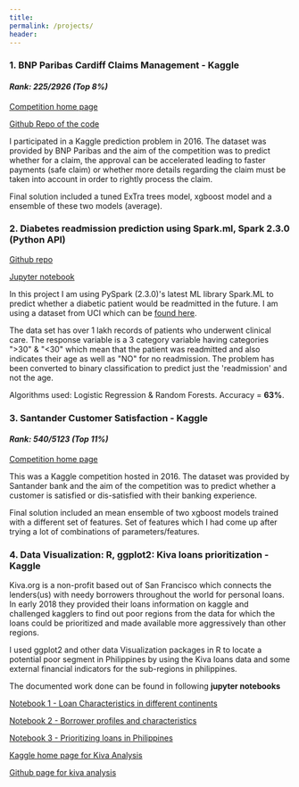 ```yaml
---
title:
permalink: /projects/
header:
---
```

### 1. BNP Paribas Cardiff Claims Management - Kaggle

#### *Rank: 225/2926 (Top 8%)*

[Competition home page](https://www.kaggle.com/c/bnp-paribas-cardif-claims-management)

[Github Repo of the code](https://github.com/statchaitya/Kaggle/tree/master/Bnp-paribas)

I participated in a Kaggle prediction problem in 2016. The dataset was provided by BNP Paribas and the aim of the competition was to predict whether for a claim, the approval can be accelerated leading to faster payments (safe claim) or whether more details regarding the claim must be taken into account in order to rightly process the claim.

Final solution included a tuned ExTra trees model, xgboost model and a ensemble of these two models (average).

### 2. Diabetes readmission prediction using Spark.ml, Spark 2.3.0 (Python API)

[Github repo](https://github.com/statchaitya/Spark/tree/master/Diabetes%20Readmission)

[Jupyter notebook](https://github.com/statchaitya/Spark/blob/master/Diabetes%20Readmission/rf_and_log_reg.ipynb)

In this project I am using PySpark (2.3.0)'s latest ML library Spark.ML to predict whether a diabetic patient
would be readmitted in the future. I am using a dataset from UCI which can be [found here](https://archive.ics.uci.edu/ml/datasets/diabetes+130-us+hospitals+for+years+1999-2008).

The data set has over 1 lakh records of patients who underwent clinical care. The response variable is a 3 category variable having categories ">30" & "<30" which mean that the patient was readmitted and also indicates their age as well as "NO" for no readmission. The problem has been converted to binary classification to predict just the 'readmission' and not the age.

Algorithms used: Logistic Regression & Random Forests. Accuracy = **63%**.


### 3. Santander Customer Satisfaction - Kaggle

#### *Rank: 540/5123 (Top 11%)*

[Competition home page](https://www.kaggle.com/c/santander-customer-satisfaction)

This was a Kaggle competition hosted in 2016. The dataset was provided by Santander bank and the aim of the competition was to predict whether a customer is satisfied or dis-satisfied with their banking experience.

Final solution included an mean ensemble of two xgboost models trained with a different set of features. Set of features which I had come up after trying a lot of combinations of parameters/features.


### 4. Data Visualization: R, ggplot2: Kiva loans prioritization - Kaggle

Kiva.org is a non-profit based out of San Francisco which connects the lenders(us) with needy borrowers throughout the world for personal loans. In early 2018 they provided their loans information on kaggle and challenged kagglers to find out poor regions from the data for which the loans could be prioritized and made available more aggressively than other regions.

I used ggplot2 and other data Visualization packages in R to locate a potential poor segment in Philippines by using the Kiva loans data and some external financial indicators for the sub-regions in philippines.

The documented work done can be found in following **jupyter notebooks**


[Notebook 1 - Loan Characteristics in different continents](https://github.com/statchaitya/Kaggle/blob/master/Kiva/Notebooks/Notebook%201%20-%20Loan%20characteristics%20in%20different%20continents.ipynb)


[Notebook 2 - Borrower profiles and characteristics](https://github.com/statchaitya/Kaggle/blob/master/Kiva/Notebooks/Notebook%202%20-%20Borrower%20profiles%20and%20characteristics.ipynb)


[Notebook 3 - Prioritizing loans in Philippines](https://github.com/statchaitya/Kaggle/blob/master/Kiva/Notebooks/Notebook%203%20-%20Prioritizing%20Loans%20in%20Philippines.ipynb)


[Kaggle home page for Kiva Analysis](https://www.kaggle.com/kiva/data-science-for-good-kiva-crowdfunding/home)

[Github page for kiva analysis](https://github.com/statchaitya/Kaggle/tree/master/Kiva)
